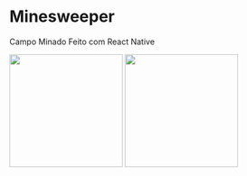 # Minesweeper
Campo Minado Feito com React Native

<img src="https://user-images.githubusercontent.com/10035387/213187539-484a0928-01a9-4ad3-ab8f-578cf9e61532.jpeg" width="200"> <img src="https://user-images.githubusercontent.com/10035387/213187750-b878d9fa-bcd5-4b0f-a269-b3f4691c5f69.jpeg" width="200">
